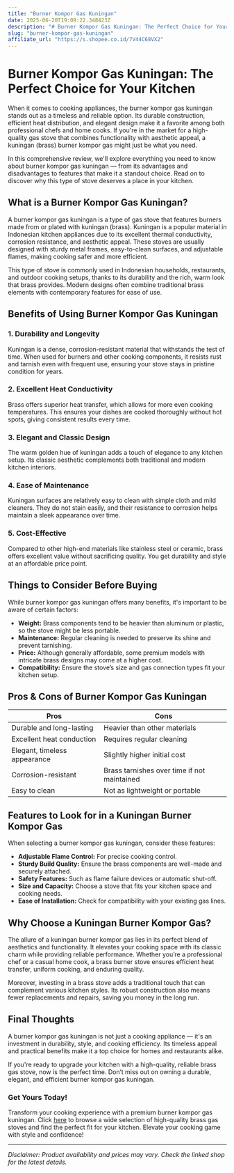 ```yaml
---
title: "Burner Kompor Gas Kuningan"
date: 2025-06-20T19:09:22.348423Z
description: "# Burner Kompor Gas Kuningan: The Perfect Choice for Your Kitchen..."
slug: "burner-kompor-gas-kuningan"
affiliate_url: "https://s.shopee.co.id/7V44C68VX2"
---
```

# Burner Kompor Gas Kuningan: The Perfect Choice for Your Kitchen

When it comes to cooking appliances, the burner kompor gas kuningan stands out as a timeless and reliable option. Its durable construction, efficient heat distribution, and elegant design make it a favorite among both professional chefs and home cooks. If you're in the market for a high-quality gas stove that combines functionality with aesthetic appeal, a kuningan (brass) burner kompor gas might just be what you need.

In this comprehensive review, we'll explore everything you need to know about burner kompor gas kuningan — from its advantages and disadvantages to features that make it a standout choice. Read on to discover why this type of stove deserves a place in your kitchen.

## What is a Burner Kompor Gas Kuningan?

A burner kompor gas kuningan is a type of gas stove that features burners made from or plated with kuningan (brass). Kuningan is a popular material in Indonesian kitchen appliances due to its excellent thermal conductivity, corrosion resistance, and aesthetic appeal. These stoves are usually designed with sturdy metal frames, easy-to-clean surfaces, and adjustable flames, making cooking safer and more efficient.

This type of stove is commonly used in Indonesian households, restaurants, and outdoor cooking setups, thanks to its durability and the rich, warm look that brass provides. Modern designs often combine traditional brass elements with contemporary features for ease of use.

## Benefits of Using Burner Kompor Gas Kuningan

### 1. Durability and Longevity  
Kuningan is a dense, corrosion-resistant material that withstands the test of time. When used for burners and other cooking components, it resists rust and tarnish even with frequent use, ensuring your stove stays in pristine condition for years.

### 2. Excellent Heat Conductivity  
Brass offers superior heat transfer, which allows for more even cooking temperatures. This ensures your dishes are cooked thoroughly without hot spots, giving consistent results every time.

### 3. Elegant and Classic Design  
The warm golden hue of kuningan adds a touch of elegance to any kitchen setup. Its classic aesthetic complements both traditional and modern kitchen interiors.

### 4. Ease of Maintenance  
Kuningan surfaces are relatively easy to clean with simple cloth and mild cleaners. They do not stain easily, and their resistance to corrosion helps maintain a sleek appearance over time.

### 5. Cost-Effective  
Compared to other high-end materials like stainless steel or ceramic, brass offers excellent value without sacrificing quality. You get durability and style at an affordable price point.

## Things to Consider Before Buying

While burner kompor gas kuningan offers many benefits, it's important to be aware of certain factors:

- **Weight:** Brass components tend to be heavier than aluminum or plastic, so the stove might be less portable.
- **Maintenance:** Regular cleaning is needed to preserve its shine and prevent tarnishing.
- **Price:** Although generally affordable, some premium models with intricate brass designs may come at a higher cost.
- **Compatibility:** Ensure the stove’s size and gas connection types fit your kitchen setup.

## Pros & Cons of Burner Kompor Gas Kuningan

| Pros                               | Cons                                   |
|-----------------------------------|----------------------------------------|
| Durable and long-lasting        | Heavier than other materials          |
| Excellent heat conduction       | Requires regular cleaning             |
| Elegant, timeless appearance     | Slightly higher initial cost        |
| Corrosion-resistant             | Brass tarnishes over time if not maintained |
| Easy to clean                     | Not as lightweight or portable      |

## Features to Look for in a Kuningan Burner Kompor Gas

When selecting a burner kompor gas kuningan, consider these features:

- **Adjustable Flame Control:** For precise cooking control.
- **Sturdy Build Quality:** Ensure the brass components are well-made and securely attached.
- **Safety Features:** Such as flame failure devices or automatic shut-off.
- **Size and Capacity:** Choose a stove that fits your kitchen space and cooking needs.
- **Ease of Installation:** Check for compatibility with your existing gas lines.

## Why Choose a Kuningan Burner Kompor Gas?

The allure of a kuningan burner kompor gas lies in its perfect blend of aesthetics and functionality. It elevates your cooking space with its classic charm while providing reliable performance. Whether you’re a professional chef or a casual home cook, a brass burner stove ensures efficient heat transfer, uniform cooking, and enduring quality.

Moreover, investing in a brass stove adds a traditional touch that can complement various kitchen styles. Its robust construction also means fewer replacements and repairs, saving you money in the long run.

## Final Thoughts

A burner kompor gas kuningan is not just a cooking appliance — it's an investment in durability, style, and cooking efficiency. Its timeless appeal and practical benefits make it a top choice for homes and restaurants alike.

If you're ready to upgrade your kitchen with a high-quality, reliable brass gas stove, now is the perfect time. Don’t miss out on owning a durable, elegant, and efficient burner kompor gas kuningan.

### Get Yours Today!

Transform your cooking experience with a premium burner kompor gas kuningan. Click [here](https://s.shopee.co.id/7V44C68VX2) to browse a wide selection of high-quality brass gas stoves and find the perfect fit for your kitchen. Elevate your cooking game with style and confidence!

---

*Disclaimer: Product availability and prices may vary. Check the linked shop for the latest details.*